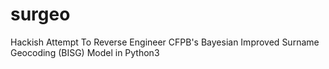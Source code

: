 surgeo
======

Hackish Attempt To Reverse Engineer CFPB's Bayesian Improved Surname Geocoding (BISG) Model in Python3
